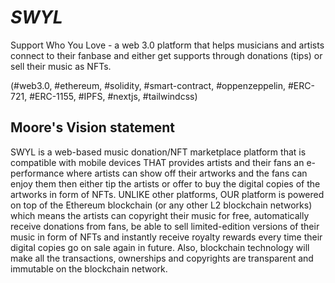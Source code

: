 # ***SWYL***

Support Who You Love - a web 3.0 platform that helps musicians and artists connect to their fanbase and either get supports through donations (tips) or sell their music as NFTs. 

(#web3.0, #ethereum, #solidity, #smart-contract, #oppenzeppelin, #ERC-721, #ERC-1155, #IPFS, #nextjs, #tailwindcss)

## Moore's Vision statement


SWYL is a web-based music donation/NFT marketplace platform that is compatible with mobile devices THAT provides artists and their fans an e-performance where artists can show off their artworks and the fans can enjoy them then either tip the artists or offer to buy the digital copies of the artworks in form of NFTs. UNLIKE other platforms, OUR platform is powered on top of the Ethereum blockchain (or any other L2 blockchain networks) which means the artists can copyright their music for free, automatically receive donations from fans, be able to sell limited-edition versions of their music in form of NFTs and instantly receive royalty rewards every time their digital copies go on sale again in future. Also, blockchain technology will make all the transactions, ownerships and copyrights are transparent and immutable on the blockchain network.


<!--

**Here are some ideas to get you started:**

🙋‍♀️ A short introduction - what is your organization all about?
🌈 Contribution guidelines - how can the community get involved?
👩‍💻 Useful resources - where can the community find your docs? Is there anything else the community should know?
🍿 Fun facts - what does your team eat for breakfast?
🧙 Remember, you can do mighty things with the power of [Markdown](https://docs.github.com/github/writing-on-github/getting-started-with-writing-and-formatting-on-github/basic-writing-and-formatting-syntax)
-->
